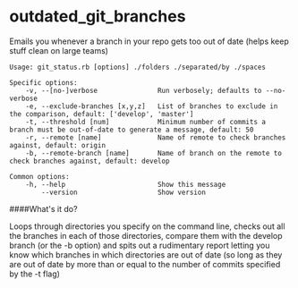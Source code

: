 outdated_git_branches
=====================

Emails you whenever a branch in your repo gets too out of date (helps keep stuff clean on large teams)

~~~
Usage: git_status.rb [options] ./folders ./separated/by ./spaces

Specific options:
    -v, --[no-]verbose               Run verbosely; defaults to --no-verbose
    -e, --exclude-branches [x,y,z]   List of branches to exclude in the comparison, default: ['develop', 'master']
    -t, --threshold [num]            Minimum number of commits a branch must be out-of-date to generate a message, default: 50
    -r, --remote [name]              Name of remote to check branches against, default: origin
    -b, --remote-branch [name]       Name of branch on the remote to check branches against, default: develop

Common options:
    -h, --help                       Show this message
        --version                    Show version
~~~

####What's it do?

Loops through directories you specify on the command line, checks out all the branches in each of those directories, compare them with the develop branch (or the -b option) and spits out a rudimentary report letting you know which branches in which directories are out of date (so long as they are out of date by more than or equal to the number of commits specified by the -t flag)
